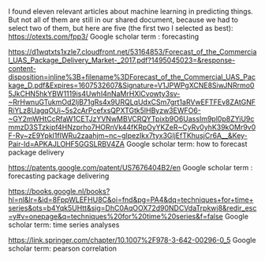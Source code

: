 I found eleven relevant articles about machine learning in predicting things. But not all of them are still in our shared document, because we had to select two of them, but here are five (the first two I selected as best):
https://otexts.com/fpp3/
Google scholar term : forecasting

https://d1wqtxts1xzle7.cloudfront.net/53164853/Forecast_of_the_Commercial_UAS_Package_Delivery_Market-_2017.pdf?1495045023=&response-content-disposition=inline%3B+filename%3DForecast_of_the_Commercial_UAS_Package_D.pdf&Expires=1607532607&Signature=V1JPWPgXCNE8SiwJNRrmo05JkCHN5hkYBW1119is4UwhI4nNaMrHXlCvowty3sv-~RrHwnuGTukmOd2IjB71gRs4x9URQLqUdxCSm7grt1aRVwEFTFEv8ZAtGNFRiYLz8UagqOUi~5s2cArPcefxsQPXTGtk5lHByzw3EWFO6-~GY2mWHtCcRfaW1CETJzYVNwMBVCRQYTpixb9O6UassIm9pl0p8ZYiU9cmmzD3STzkipf4HNzprho7HORnVk44fKRpOyYKZeR~CyRv0yhK39kOMr9v0F-Ry~zE9Ypkl1fIWRu2zaahjm~nc~gIpezIkx7tyx3GljEfTKhusjCr6A__&Key-Pair-Id=APKAJLOHF5GGSLRBV4ZA
Google scholar term: how to forecast package delivery 

https://patents.google.com/patent/US7676404B2/en 
Google scholar term : forecasting package delivering 
 
https://books.google.nl/books?hl=nl&lr=&id=8FppWLEFHU8C&oi=fnd&pg=PA4&dq=techniques+for+time+series&ots=b4Yqk5UHtt&sig=DhC0AqOOX72d90NDCVdaTrpkwj8&redir_esc=y#v=onepage&q=techniques%20for%20time%20series&f=false 
Google scholar term: time series analyses 
 
https://link.springer.com/chapter/10.1007%2F978-3-642-00296-0_5 
Google scholar term: pearson correlation 
